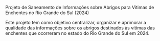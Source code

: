 Projeto de Saneamento de Informações sobre Abrigos para Vítimas de Enchentes no Rio Grande do Sul (2024)

Este projeto tem como objetivo centralizar, organizar e aprimorar a qualidade das informações sobre os abrigos destinados às vítimas das enchentes que ocorreram no estado do Rio Grande do Sul em 2024.
